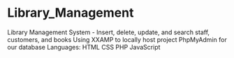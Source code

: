 # Library_Management
Library Management System - Insert, delete, update, and search staff, customers, and books
Using XXAMP to locally host project
PhpMyAdmin for our database
Languages:
  HTML
  CSS
  PHP
  JavaScript
